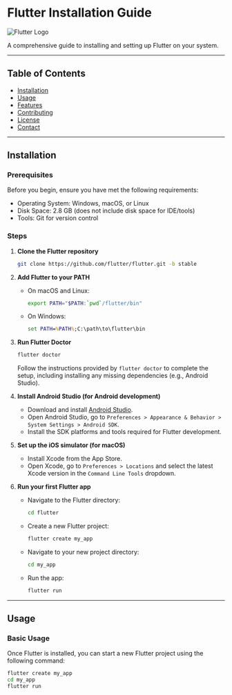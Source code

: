 # Flutter Installation Guide

![Flutter Logo](https://storage.googleapis.com/cms-storage-bucket/6a07d8a62f4308d2b854.svg)

A comprehensive guide to installing and setting up Flutter on your system.

---

## Table of Contents

- [Installation](#installation)
- [Usage](#usage)
- [Features](#features)
- [Contributing](#contributing)
- [License](#license)
- [Contact](#contact)

---

## Installation

### Prerequisites

Before you begin, ensure you have met the following requirements:
- Operating System: Windows, macOS, or Linux
- Disk Space: 2.8 GB (does not include disk space for IDE/tools)
- Tools: Git for version control

### Steps

1. **Clone the Flutter repository**
    ```bash
    git clone https://github.com/flutter/flutter.git -b stable
    ```
2. **Add Flutter to your PATH**
    - On macOS and Linux:
        ```bash
        export PATH="$PATH:`pwd`/flutter/bin"
        ```
    - On Windows:
        ```cmd
        set PATH=%PATH%;C:\path\to\flutter\bin
        ```

3. **Run Flutter Doctor**
    ```bash
    flutter doctor
    ```

    Follow the instructions provided by `flutter doctor` to complete the setup, including installing any missing dependencies (e.g., Android Studio).

4. **Install Android Studio (for Android development)**
    - Download and install [Android Studio](https://developer.android.com/studio).
    - Open Android Studio, go to `Preferences > Appearance & Behavior > System Settings > Android SDK`.
    - Install the SDK platforms and tools required for Flutter development.

5. **Set up the iOS simulator (for macOS)**
    - Install Xcode from the App Store.
    - Open Xcode, go to `Preferences > Locations` and select the latest Xcode version in the `Command Line Tools` dropdown.

6. **Run your first Flutter app**
    - Navigate to the Flutter directory:
        ```bash
        cd flutter
        ```
    - Create a new Flutter project:
        ```bash
        flutter create my_app
        ```
    - Navigate to your new project directory:
        ```bash
        cd my_app
        ```
    - Run the app:
        ```bash
        flutter run
        ```

---

## Usage

### Basic Usage

Once Flutter is installed, you can start a new Flutter project using the following command:

```bash
flutter create my_app
cd my_app
flutter run
